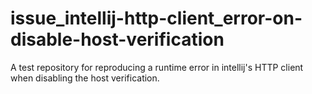# issue_intellij-http-client_error-on-disable-host-verification
A test repository for reproducing a runtime error in intellij's HTTP client when disabling the host verification.
